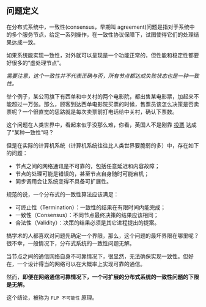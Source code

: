 ## 问题定义

在分布式系统中，一致性(consensus，早期叫 agreement)问题是指对于系统中的多个服务节点，给定一系列操作，在一致性协议保障下，试图使得它们的处理结果达成一致。

如果系统能实现一致性，对外就可以呈现是一个功能正常的，但性能和稳定性都要好很多的“虚处理节点”。

*需要注意，这个一致性并不代表正确与否，所有节点都达成失败状态也是一种一致性。*

举个例子，某公司旗下有西单和中关村的两个电影院，都出售某电影票，加起来不能超过一万张。那么，顾客到达西单电影院买票的时候，售票员该怎么决策是否卖票呢？一个很直觉的思路就是每次卖票前打电话给中关村，确认下票数。

这个问题在人类世界中，看起来似乎没那么难，你看，英国人不是刚靠 [投票](http://www.bbc.com/news/politics/eu_referendum/results) 达成了“某种一致性”吗？

但是在实际的计算机系统（计算机系统往往比人类世界要脆弱的多）中，存在如下的问题：

* 节点之间的网络通讯是不可靠的，包括任意延迟和内容故障；
* 节点的处理可能是错误的，甚至节点自身随时可能宕机；
* 同步调用会让系统变得不具备可扩展性。

规范的说，一个分布式的一致性算法应该满足：

* 可终止性（Termination）：一致性的结果在有限时间内能完成；
* 一致性（Consensus）：不同节点最终决策的结果应该相同；
* 合法性（Validity）：决策的结果必须是其它进程提出的提案。

搞学术的人都喜欢对问题先确定一个界限，那么，这个问题的最坏界限在哪里呢？很不幸，一般情况下，分布式系统的一致性问题无解。

当节点之间的通信网络自身不可靠情况下，很显然，无法确保实现一致性。但好在，一个设计得当的网络可以在大概率上实现可靠的通信。

然而，**即便在网络通信可靠情况下，一个可扩展的分布式系统的一致性问题的下限是无解。**

这个结论，被称为 `FLP 不可能性` 原理。



